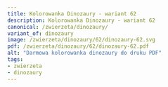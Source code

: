 ```yaml
---
title: Kolorowanka Dinozaury - wariant 62
description: Kolorowanka Dinozaury - wariant 62
canonical: /zwierzeta/dinozaury/
variant_of: dinozaury
image: /zwierzeta/dinozaury/62/dinozaury-62.svg
pdf: /zwierzeta/dinozaury/62/dinozaury-62.pdf
alt: "Darmowa kolorowanka dinozaury do druku PDF"
tags:
- zwierzeta
- dinozaury
---
```

